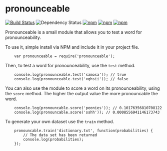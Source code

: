# pronounceable

[![Build Status](https://travis-ci.org/lukem512/pronounceable.svg?branch=master)](https://travis-ci.org/lukem512/pronounceable) ![Dependency Status](https://david-dm.org/lukem512/pronounceable.svg) [![npm](https://img.shields.io/npm/l/pronounceable.svg)](https://www.npmjs.com/package/pronounceable) [![npm](https://img.shields.io/npm/v/pronounceable.svg)](https://www.npmjs.com/package/pronounceable) [![npm](https://img.shields.io/npm/dm/pronounceable.svg)](https://www.npmjs.com/package/pronounceable)

Pronounceable is a small module that allows you to test a word for pronounceability.

To use it, simple install via NPM and include it in your project file.

```
	var pronounceable = require('pronounceable');
```

Then, to test a word for pronounceability, use the `test` method.

```
	console.log(pronounceable.test('samosa')); // true
	console.log(pronounceable.test('xghsii')); // false
```

You can also use the module to score a word on its pronounceability, using the `score` method. The higher the output value the more pronouncable the word.

```
	console.log(pronouncable.score('peonies')); // 0.10176356810708122
	console.log(pronouncable.score('sshh')); // 0.0008556941146173743
```

To generate your own dataset use the `train` method.

```
	pronouncable.train('dictionary.txt', function(probabilities) {
		// The data set has been returned
		console.log(probabilities);
	});
```
